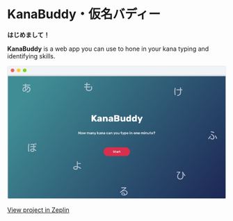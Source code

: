 # KanaBuddy・仮名バディー

**はじめまして！**

**KanaBuddy** is a web app you can use to hone in your kana typing and identifying skills.

![App](./media/App.jpg)

[View project in Zeplin](https://scene.zeplin.io/project/5e820c82d0b29a1419f5340d)
